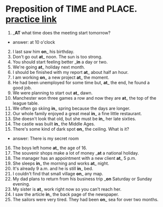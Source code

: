 # Preposition of TIME and PLACE. [practice link](www.english-practice)

1. _____AT____ what time does the meeting start tomorrow? 
- answer: at 10 o'clock 
2. I last saw him ____on_____ his birthday. 
3. Don't go out ____at_____ noon. The sun is too strong. 
4. You should start feeling better _____in____ a day or two. 
5. We're going ____at_____ holiday next month. 
6. I should be finished with my report ____at_____ about half an hour. 
7. I am working ____on_____ a new project ____at_____ the moment. 
8. He had been unemployed for some time but, ____at_____ the end, he found a good job. 
9. We were planning to start out ____at_____ dawn. 
10. Manchester won three games a row and now they are ____at_____ the top of the  league table. 
11. We often go skiing ____in_____ spring because the days are longer. 
12. Our whole family enjoyed a great meal ____in_____ a fine little restaurant. 
13. She doesn't look that old, but she must be ____in_____ her late sixties. 
14. The castle was built ____in_____ the Middle Ages. 
15. There's some kind of dark spot ____on_____ the ceiling. What is it?
- answer: There is my secret room 
16. The boys left home ____at_____ the age of 16. 
17. The souvenir shops make a lot of money _____at____ a national holiday. 
18. The manager has an appointment with a new client ____at_____ 5 p.m. 
19. She sleeps ____in_____ the morning and works ____at_____ night. 
20. It's already 9 a.m. and he is still ____in_____ bed. 
21. I couldn't find that small village ____on_____ any map. 
22. My dad plans to return from his business trip _____on____ Saturday or Sunday evening. 
23. My sister is ____at_____ work right now so you can't reach her. 
24. I saw the article ____in_____ the back page of the newspaper. 
25. The sailors were very tired. They had been ____on_____ sea for over two months.